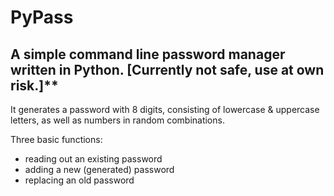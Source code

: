 # PyPass
## A simple command line password manager written in Python. [Currently not safe, use at own risk.]**
It generates a password with 8 digits, consisting of lowercase & uppercase letters, as well as numbers in random combinations.

Three basic functions:
* reading out an existing password
* adding a new (generated) password
* replacing an old password

